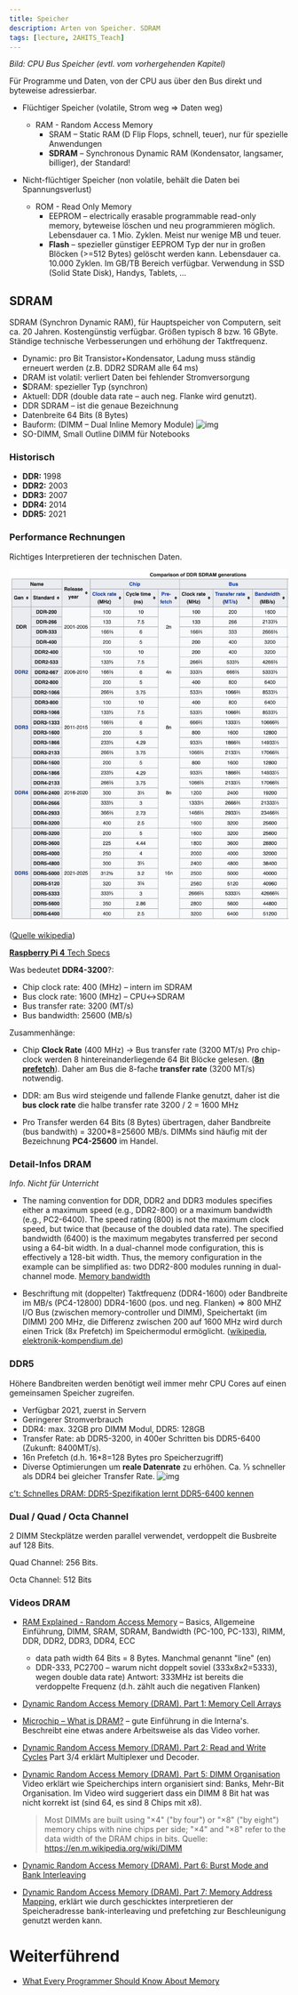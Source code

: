 ```yaml
---
title: Speicher
description: Arten von Speicher. SDRAM
tags: [lecture, 2AHITS_Teach]
---
```


*Bild: CPU Bus Speicher (evtl. vom vorhergehenden Kapitel)*

Für Programme und Daten, von der CPU aus über den Bus direkt und byteweise adressierbar.

-   Flüchtiger Speicher (volatile, Strom weg => Daten weg)
    -   RAM - Random Access Memory 
        -   SRAM – Static RAM (D Flip Flops, schnell, teuer), nur für spezielle Anwendungen
        -   **SDRAM** – Synchronous Dynamic RAM (Kondensator, langsamer, billiger), der Standard!

- Nicht-flüchtiger Speicher (non volatile, behält die Daten bei Spannungsverlust)
  - ROM - Read Only Memory 
    - EEPROM – electrically erasable programmable read-only memory, byteweise löschen und neu programmieren möglich. Lebensdauer ca. 1 Mio. Zyklen. Meist nur wenige MB und teuer.
    - **Flash** – spezieller günstiger EEPROM Typ der nur in großen Blöcken (>=512 Bytes) gelöscht werden kann. Lebensdauer ca. 10.000 Zyklen. Im GB/TB Bereich verfügbar. Verwendung in SSD (Solid State Disk), Handys, Tablets, ...

## SDRAM

SDRAM (Synchron Dynamic RAM), für Hauptspeicher von Computern, seit ca. 20 Jahren. Kostengünstig verfügbar. Größen typisch 8 bzw. 16 GByte. Ständige technische Verbesserungen und erhöhung der Taktfrequenz.

- Dynamic: pro Bit Transistor+Kondensator, Ladung muss ständig erneuert werden (z.B. DDR2 SDRAM alle 64 ms)
- DRAM ist volatil: verliert Daten bei fehlender Stromversorgung
- **S**DRAM: spezieller Typ (synchron)
- Aktuell: DDR (double data rate – auch neg. Flanke wird genutzt).
- DDR SDRAM – ist die genaue Bezeichnung
- Datenbreite 64 Bits (8 Bytes)
- Bauform: (DIMM – Dual Inline Memory Module)
  ![img](fig/800px-Generic_DDR_Memory_(Xytram).jpg)
- SO-DIMM, Small Outline DIMM für Notebooks



### Historisch

- **DDR:** 1998
- **DDR2:** 2003
- **DDR3:** 2007
- **DDR4:** 2014
- **DDR5:** 2021

### Performance Rechnungen

Richtiges Interpretieren der technischen Daten. 

![image-20211108113128159](fig/image-20211108113128159.png)

([Quelle wikipedia](https://en.wikipedia.org/wiki/DDR_SDRAM#Generations))

[**Raspberry Pi 4** Tech Specs](https://www.raspberrypi.org/products/raspberry-pi-4-model-b/specifications/)

Was bedeutet **DDR4-3200**?:

- Chip clock rate: 400 (MHz) – intern im SDRAM
- Bus clock rate: 1600 (MHz) – CPU↔SDRAM
- Bus transfer rate: 3200 (MT/s)
- Bus bandwidth: 25600 (MB/s)

Zusammenhänge:

- Chip **Clock Rate** (400 MHz) → Bus transfer rate (3200 MT/s)
  Pro chip-clock werden 8 hintereinanderliegende 64 Bit Blöcke gelesen. (**[8n prefetch](https://en.wikipedia.org/wiki/Synchronous_dynamic_random-access_memory#DDR_SDRAM_prefetch_architecture)**). Daher am Bus die 8-fache **transfer rate**  (3200 MT/s) notwendig.
- DDR: am Bus wird  steigende und fallende Flanke genutzt, daher ist die **bus clock rate** die halbe transfer rate 3200 / 2 = 1600 MHz

- Pro Transfer werden 64 Bits (8 Bytes) übertragen, daher Bandbreite (bus bandwith) = 3200*8=25600 MB/s. DIMMs sind häufig mit der Bezeichnung **PC4-25600** im Handel.



### Detail-Infos DRAM

*Info. Nicht für Unterricht*

-   The naming convention for DDR, DDR2 and DDR3 modules specifies either a maximum speed (e.g., DDR2-800) or a maximum bandwidth (e.g., PC2-6400). The speed rating (800) is not the maximum clock speed, but twice that (because of the doubled data rate). The specified bandwidth (6400) is the maximum megabytes transferred per second using a 64-bit width. In a dual-channel mode configuration, this is effectively a 128-bit width. Thus, the memory configuration in the example can be simplified as: two DDR2-800 modules running in dual-channel mode. [Memory bandwidth](https://en.wikipedia.org/wiki/Memory_bandwidth)

-   Beschriftung mit (doppelter) Taktfrequenz (DDR4-1600) oder Bandbreite im MB/s (PC4-12800)
    DDR4-1600 (pos. und neg. Flanken) => 800 MHZ I/O Bus (zwischen memory-controller und DIMM), Speichertakt (im DIMM) 200 MHz, die Differenz zwischen 200 auf 1600 MHz wird durch einen Trick (8x Prefetch) im Speichermodul ermöglicht. ([wikipedia](https://de.wikipedia.org/wiki/DDR-SDRAM), [elektronik-kompendium.de](https://www.elektronik-kompendium.de/sites/com/1312291.htm))

### DDR5

Höhere Bandbreiten werden benötigt weil immer mehr CPU Cores auf einen gemeinsamen Speicher zugreifen.

- Verfügbar 2021, zuerst in Servern
- Geringerer Stromverbrauch
- DDR4: max. 32GB pro DIMM Modul, DDR5: 128GB
- Transfer Rate: ab DDR5-3200, in 400er Schritten bis DDR5-6400 (Zukunft: 8400MT/s).
- 16n Prefetch (d.h. 16*8=128 Bytes pro Speicherzugriff)
- Diverse Optimierungen um **reale Datenrate** zu erhöhen. Ca. ⅓ schneller als DDR4 bei gleicher Transfer Rate.
  ![img](fig/ddr5_blog_post_image_2.png)

[c't: Schnelles DRAM: DDR5-Spezifikation lernt DDR5-6400 kennen](https://www.heise.de/news/Schnelles-DRAM-DDR5-Spezifikation-lernt-DDR5-6400-kennen-6233489.html)

### Dual / Quad / Octa Channel

2 DIMM Steckplätze werden parallel verwendet, verdoppelt die Busbreite auf 128 Bits.

Quad Channel: 256 Bits.

Octa Channel: 512 Bits



### Videos DRAM

- [RAM Explained - Random Access Memory](https://youtu.be/PVad0c2cljo) – Basics, Allgemeine Einführung, DIMM, SRAM, SDRAM, Bandwidth (PC-100, PC-133), RIMM, DDR, DDR2, DDR3, DDR4, ECC

  -   data path width 64 Bits = 8 Bytes. Manchmal genannt "line" (en)
  -   DDR-333, PC2700 – warum nicht doppelt soviel (333x8x2=5333), wegen double data rate)
      Antwort: 333MHz ist bereits die verdoppelte Frequenz (d.h. zählt auch die negativen Flanken) 

- [Dynamic Random Access Memory (DRAM). Part 1: Memory Cell Arrays](https://youtu.be/I-9XWtdW_Co)

- [Microchip – What is DRAM?](https://youtu.be/Lozf9sceW_o) – gute Einführung in die Interna's. Beschreibt eine etwas andere Arbeitsweise als das Video vorher.

- [Dynamic Random Access Memory (DRAM). Part 2: Read and Write Cycles](https://youtu.be/x3jGqOrXXc8)
  Part 3/4 erklärt Multiplexer und Decoder.

- [Dynamic Random Access Memory (DRAM). Part 5: DIMM Organisation](https://youtu.be/Mhqi70OPW0o)
  Video erklärt wie Speicherchips intern organisiert sind: Banks, Mehr-Bit Organisation. Im Video wird suggeriert dass ein DIMM 8 Bit hat was nicht korrekt ist (sind 64, es sind 8 Chips mit x8).

  >   Most DIMMs are built using "×4" ("by four") or "×8" ("by eight") memory chips with nine chips per side; "×4" and "×8" refer to the data width of the DRAM chips in bits. Quelle: https://en.m.wikipedia.org/wiki/DIMM

- [Dynamic Random Access Memory (DRAM). Part 6: Burst Mode and Bank Interleaving](https://youtu.be/9BjVUmaXaCQ)

- [Dynamic Random Access Memory (DRAM). Part 7: Memory Address Mapping](https://youtu.be/8Ha1Zd0T1r0), erklärt wie durch geschicktes interpretieren der Speicheradresse bank-interleaving und prefetching zur Beschleunigung genutzt werden kann.



# Weiterführend

- [What Every Programmer Should Know About Memory](https://akkadia.org/drepper/cpumemory.pdf)

